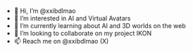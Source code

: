 - 👋 Hi, I’m @xxibdlmao 
- 👀 I’m interested in AI and Virtual Avatars
- 🌱 I’m currently learning about AI and 3D worlds on the web
- 💞️ I’m looking to collaborate on my project IKON 
- 📫 Reach me on @xxibdlmao (X)

<!---
xxibdlmao/xxibdlmao is a ✨ special ✨ repository because its `README.md` (this file) appears on your GitHub profile.
You can click the Preview link to take a look at your changes.
--->
